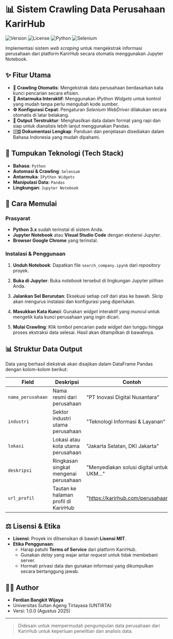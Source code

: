 # 📊 Sistem Crawling Data Perusahaan KarirHub

![Version](https://img.shields.io/badge/version-1.0.0-blue)
![License](https://img.shields.io/badge/License-MIT-green)
![Python](https://img.shields.io/badge/Python-3.x-blue?logo=python)
![Selenium](https://img.shields.io/badge/Selenium-4-green?logo=selenium)

Implementasi sistem *web scraping* untuk mengekstrak informasi perusahaan dari platform KarirHub secara otomatis menggunakan Jupyter Notebook.

## ✨ Fitur Utama

- **🤖 Crawling Otomatis**: Mengekstrak data perusahaan berdasarkan kata kunci pencarian secara efisien.
- **🎨 Antarmuka Interaktif**: Menggunakan *IPython Widgets* untuk kontrol yang mudah tanpa perlu mengubah kode sumber.
- **⚙️ Konfigurasi Cepat**: Pengaturan *Selenium WebDriver* dilakukan secara otomatis di latar belakang.
- **📄 Output Terstruktur**: Menghasilkan data dalam format yang rapi dan siap untuk dianalisis lebih lanjut menggunakan Pandas.
- **🇮🇩 Dokumentasi Lengkap**: Panduan dan penjelasan disediakan dalam Bahasa Indonesia yang mudah dipahami.

## 🔧 Tumpukan Teknologi (Tech Stack)

- **Bahasa**: `Python`
- **Automasi & Crawling**: `Selenium`
- **Antarmuka**: `IPython Widgets`
- **Manipulasi Data**: `Pandas`
- **Lingkungan**: `Jupyter Notebook`

## 🚀 Cara Memulai

### Prasyarat
- **Python 3.x** sudah terinstal di sistem Anda.
- **Jupyter Notebook** atau **Visual Studio Code** dengan ekstensi Jupyter.
- **Browser Google Chrome** yang terinstal.

### Instalasi & Penggunaan

1.  **Unduh Notebook**: Dapatkan file `search_company.ipynb` dari *repository* proyek.

2.  **Buka di Jupyter**: Buka *notebook* tersebut di lingkungan Jupyter pilihan Anda.

3.  **Jalankan Sel Berurutan**: Eksekusi setiap *cell* dari atas ke bawah. Skrip akan mengurus instalasi dan konfigurasi yang diperlukan.

4.  **Masukkan Kata Kunci**: Gunakan *widget* interaktif yang muncul untuk mengetik kata kunci perusahaan yang ingin dicari.

5.  **Mulai Crawling**: Klik tombol pencarian pada *widget* dan tunggu hingga proses ekstraksi data selesai. Hasil akan ditampilkan di bawahnya.

## 📊 Struktur Data Output

Data yang berhasil diekstrak akan disajikan dalam DataFrame Pandas dengan kolom-kolom berikut:

| Field          | Deskripsi                               | Contoh                                       |
| -------------- | --------------------------------------- | -------------------------------------------- |
| `nama_perusahaan`| Nama resmi dari perusahaan              | "PT Inovasi Digital Nusantara"               |
| `industri`     | Sektor industri utama perusahaan        | "Teknologi Informasi & Layanan"              |
| `lokasi`       | Lokasi atau kota utama perusahaan       | "Jakarta Selatan, DKI Jakarta"               |
| `deskripsi`    | Ringkasan singkat mengenai perusahaan   | "Menyediakan solusi digital untuk UKM..."    |
| `url_profil`   | Tautan ke halaman profil di KarirHub    | "https://karirhub.com/perusahaan/..."        |

## ⚖️ Lisensi & Etika

- **Lisensi**: Proyek ini dilisensikan di bawah **Lisensi MIT**.
- **Etika Penggunaan**:
    - Harap patuhi **Terms of Service** dari platform KarirHub.
    - Gunakan *delay* yang wajar antar *request* untuk tidak membebani server.
    - Hormati privasi data dan gunakan informasi yang dikumpulkan secara bertanggung jawab.

## 👨‍💻 Author

- **Ferdian Bangkit Wijaya**
- Universitas Sultan Ageng Tirtayasa (UNTIRTA)
- Versi: 1.0.0 (Agustus 2025)

---

> Didesain untuk mempermudah pengumpulan data perusahaan dari KarirHub untuk keperluan penelitian dan analisis data.

